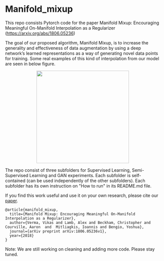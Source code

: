 # Manifold_mixup
This repo consists Pytorch code for the paper Manifold Mixup: Encouraging Meaningful
On-Manifold Interpolation as a Regularizer (https://arxiv.org/abs/1806.05236)

The goal of our proposed algorithm, Manifold Mixup, is to increase the generality and effectiveness
of data augmentation by using a deep network’s learned representations as a way of generating novel
data points for training. Some real examples of this kind of interpolation from our model are seen in below figure. 

<p align="center">
    <img src="assets/what-to-store.png" height="300">
</p>

The repo consist of three subfolders for Supervised Learning, Semi-Supervised Learning and GAN experiments. Each subfolder is self-contained (can be used independently of the other subfolders). Each subfolder has its own instruction on "How to run" in its README.md file.

If you find this work useful and use it on your own research, please cite our [paper](https://arxiv.org/abs/1806.05236). 

```
@article{manifold_mixup,
  title={Manifold Mixup: Encouraging Meaningful On-Manifold Interpolation as a Regularizer},
  author={Verma, Vikas and Lamb, Alex and Beckham, Christopher and Courville, Aaron  and  Mitliagkis, Ioannis and Bengio, Yoshua},
  journal={arXiv preprint arXiv:1806.05236v1},
  year={2018}
}
```

Note: We are still working on cleaning and adding more code. Please stay tuned.
